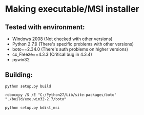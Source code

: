 # Making executable/MSI installer

## Tested with environment:
 * Windows 2008 (Not checked with other versions)
 * Python 2.7.9 (There's specific problems with other versions)
 * boto==2.34.0 (There's auth problems on higher versions)
 * cx_Freeze==4.3.3 (Critical bug in 4.3.4)
 * pywin32

## Building:

`python setup.py build`

`robocopy /S /E "C:/Python27/Lib/site-packages/boto" "./build/exe.win32-2.7/boto"`

`python setup.py bdist_msi`
